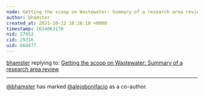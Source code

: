 ```yaml
---
node: Getting the scoop on Wastewater: Summary of a research area review
author: bhamster
created_at: 2021-10-12 18:26:10 +0000
timestamp: 1634063170
nid: 27852
cid: 29316
uid: 664477
---
```




[bhamster](../profile/bhamster) replying to: [Getting the scoop on Wastewater: Summary of a research area review](../notes/bhamster/10-15-2021/getting-the-scoop-on-wastewater-summary-of-a-research-area-review)

----
 [@bhamster](/profile/bhamster) has marked [@alejobonifacio](/profile/alejobonifacio) as a co-author. 